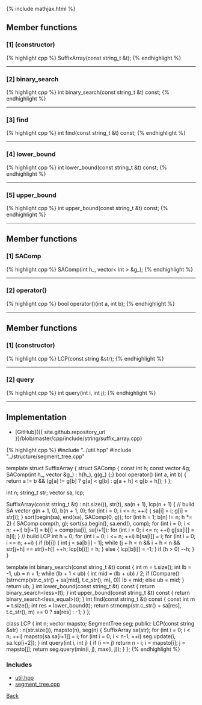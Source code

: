 {% include mathjax.html %}

## Member functions

### [1] (constructor)
{% highlight cpp %}
SuffixArray(const string_t &t);
{% endhighlight %}


---------------------------------------

### [2] binary_search
{% highlight cpp %}
int binary_search(const string_t &t) const;
{% endhighlight %}


---------------------------------------

### [3] find
{% highlight cpp %}
int find(const string_t &t) const;
{% endhighlight %}


---------------------------------------

### [4] lower_bound
{% highlight cpp %}
int lower_bound(const string_t &t) const;
{% endhighlight %}


---------------------------------------

### [5] upper_bound
{% highlight cpp %}
int upper_bound(const string_t &t) const;
{% endhighlight %}


---------------------------------------

## Member functions

### [1] SAComp
{% highlight cpp %}
SAComp(int h_, vector< int > &g_);
{% endhighlight %}


---------------------------------------

### [2] operator()
{% highlight cpp %}
bool operator()(int a, int b);
{% endhighlight %}


---------------------------------------

## Member functions

### [1] (constructor)
{% highlight cpp %}
LCP(const string &str);
{% endhighlight %}


---------------------------------------

### [2] query
{% highlight cpp %}
int query(int i, int j);
{% endhighlight %}


---------------------------------------

## Implementation

- [GitHub]({{ site.github.repository_url }}/blob/master/cpp/include/string/suffix_array.cpp)

{% highlight cpp %}
#include "../util.hpp"
#include "../structure/segment_tree.cpp"

template<typename string_t>
struct SuffixArray {
  struct SAComp {
    const int h;
    const vector<int> &g;
    SAComp(int h_, vector<int> &g_) : h(h_), g(g_) {;}
    bool operator() (int a, int b) {
      return a != b && (g[a] != g[b] ? g[a] < g[b] : g[a + h] < g[b + h]);
    }
  };

  int n;
  string_t str;
  vector<int> sa, lcp;

  SuffixArray(const string_t &t) : n(t.size()), str(t), sa(n + 1), lcp(n + 1) {
    // build SA
    vector<int> g(n + 1, 0), b(n + 1, 0);
    for (int i = 0; i <= n; ++i) { sa[i] = i; g[i] = str[i]; }
    sort(begin(sa), end(sa), SAComp(0, g));
    for (int h = 1; b[n] != n; h *= 2) {
      SAComp comp(h, g);
      sort(sa.begin(), sa.end(), comp);
      for (int i = 0; i < n; ++i) b[i+1] = b[i] + comp(sa[i], sa[i+1]);
      for (int i = 0; i <= n; ++i) g[sa[i]] = b[i];
    }
    // build LCP
    int h = 0;
    for (int i = 0; i <= n; ++i) b[sa[i]] = i;
    for (int i = 0; i <= n; ++i) {
      if (b[i]) {
        int j = sa[b[i] - 1];
        while (j + h < n && i + h < n && str[j+h] == str[i+h]) ++h;
        lcp[b[i]] = h;
      }
      else {
        lcp[b[i]] = -1;
      }
      if (h > 0) --h;
    }
  }

  template<class Compare>
  int binary_search(const string_t &t) const {
    int m = t.size();
    int lb = -1, ub = n + 1;
    while (lb + 1 < ub) {
      int mid = (lb + ub) / 2;
      if (Compare()(strncmp(str.c_str() + sa[mid], t.c_str(), m), 0)) lb = mid;
      else ub = mid;
    }
    return ub;
  }
  int lower_bound(const string_t &t) const {
    return binary_search<less<int>>(t);
  }
  int upper_bound(const string_t &t) const {
    return binary_search<less_equal<int>>(t);
  }
  int find(const string_t &t) const {
    const int m = t.size();
    int res = lower_bound(t);
    return strncmp(str.c_str() + sa[res], t.c_str(), m) == 0 ? sa[res] : -1;
  }
};

class LCP {
  int n;
  vector<int> mapsto;
  SegmentTree<RMQ> seg;
public:
  LCP(const string &str) : n(str.size()), mapsto(n), seg(n) {
    SuffixArray<string> sa(str);
    for (int i = 0; i < n; ++i) mapsto[sa.sa[i+1]] = i;
    for (int i = 0; i < n-1; ++i) seg.update(i, sa.lcp[i+2]);
  }
  int query(int i, int j) {
    if (i == j) return n - i;
    i = mapsto[i]; j = mapsto[j];
    return seg.query(min(i, j), max(i, j));
  }
};
{% endhighlight %}

### Includes

- [util.hpp](../util)
- [segment_tree.cpp](../structure/segment_tree)

[Back](../..)
